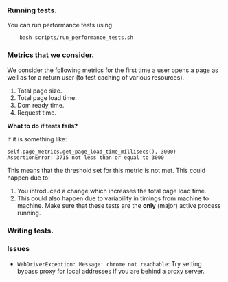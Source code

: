 ### Running tests.

You can run performance tests using

```
    bash scripts/run_performance_tests.sh
```

### Metrics that we consider.

We consider the following metrics for the first time a user opens a page as well as for a return user (to test caching of various resources).

1. Total page size.
2. Total page load time.
3. Dom ready time.
4. Request time.

**What to do if tests fails?**

If it is something like:
```
self.page_metrics.get_page_load_time_millisecs(), 3000)
AssertionError: 3715 not less than or equal to 3000
```
This means that the threshold set for this metric is not met. This could happen due to:

1. You introduced a change which increases the total page load time.
2. This could also happen due to variability in timings from machine to machine. Make sure that these tests are the **only** (major) active process running.

### Writing tests.



### Issues

* `WebDriverException: Message: chrome not reachable`:
    Try setting bypass proxy for local addresses if you are behind a proxy server.